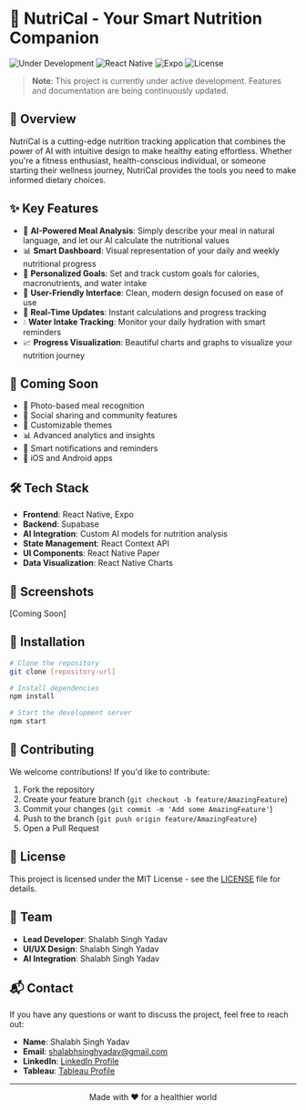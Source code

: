 # 🥗 NutriCal - Your Smart Nutrition Companion

![Under Development](https://img.shields.io/badge/Status-Under%20Development-yellow)
![React Native](https://img.shields.io/badge/React%20Native-Latest-blue)
![Expo](https://img.shields.io/badge/Expo-SDK%2050-white)
![License](https://img.shields.io/badge/License-MIT-green)

> **Note**: This project is currently under active development. Features and documentation are being continuously updated.

## 🌟 Overview

NutriCal is a cutting-edge nutrition tracking application that combines the power of AI with intuitive design to make healthy eating effortless. Whether you're a fitness enthusiast, health-conscious individual, or someone starting their wellness journey, NutriCal provides the tools you need to make informed dietary choices.

## ✨ Key Features

- 🤖 **AI-Powered Meal Analysis**: Simply describe your meal in natural language, and let our AI calculate the nutritional values
- 📊 **Smart Dashboard**: Visual representation of your daily and weekly nutritional progress
- 🎯 **Personalized Goals**: Set and track custom goals for calories, macronutrients, and water intake
- 📱 **User-Friendly Interface**: Clean, modern design focused on ease of use
- 🔄 **Real-Time Updates**: Instant calculations and progress tracking
- 💧 **Water Intake Tracking**: Monitor your daily hydration with smart reminders
- 📈 **Progress Visualization**: Beautiful charts and graphs to visualize your nutrition journey

## 🚀 Coming Soon

- 📸 Photo-based meal recognition
- 🤝 Social sharing and community features
- 🎨 Customizable themes
- 📊 Advanced analytics and insights
- 🔔 Smart notifications and reminders
- 📱 iOS and Android apps

## 🛠️ Tech Stack

- **Frontend**: React Native, Expo
- **Backend**: Supabase
- **AI Integration**: Custom AI models for nutrition analysis
- **State Management**: React Context API
- **UI Components**: React Native Paper
- **Data Visualization**: React Native Charts

## 📱 Screenshots

[Coming Soon]

## 🔧 Installation

```bash
# Clone the repository
git clone [repository-url]

# Install dependencies
npm install

# Start the development server
npm start
```

## 🤝 Contributing

We welcome contributions! If you'd like to contribute:

1. Fork the repository
2. Create your feature branch (`git checkout -b feature/AmazingFeature`)
3. Commit your changes (`git commit -m 'Add some AmazingFeature'`)
4. Push to the branch (`git push origin feature/AmazingFeature`)
5. Open a Pull Request

## 📝 License

This project is licensed under the MIT License - see the [LICENSE](LICENSE) file for details.

## 👥 Team

- **Lead Developer**: Shalabh Singh Yadav
- **UI/UX Design**: Shalabh Singh Yadav
- **AI Integration**: Shalabh Singh Yadav

## 📬 Contact

If you have any questions or want to discuss the project, feel free to reach out:
- **Name**: Shalabh Singh Yadav
- **Email**: [shalabhsinghyadav@gmail.com](mailto:shalabhsinghyadav@gmail.com)
- **LinkedIn**: [LinkedIn Profile](https://www.linkedin.com/in/shalabh-singh-yadav-66b607204/)
- **Tableau**: [Tableau Profile](https://public.tableau.com/app/profile/shalabh.yadav/vizzes)

---

<p align="center">Made with ❤️ for a healthier world</p> 
